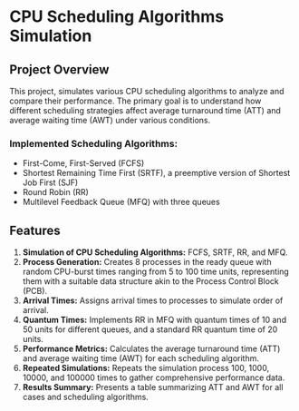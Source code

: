 # CPU Scheduling Algorithms Simulation

## Project Overview

This project, simulates various CPU scheduling algorithms to analyze and compare their performance. The primary goal is to understand how different scheduling strategies affect average turnaround time (ATT) and average waiting time (AWT) under various conditions.

### Implemented Scheduling Algorithms:
- First-Come, First-Served (FCFS)
- Shortest Remaining Time First (SRTF), a preemptive version of Shortest Job First (SJF)
- Round Robin (RR)
- Multilevel Feedback Queue (MFQ) with three queues

## Features

1. **Simulation of CPU Scheduling Algorithms:** FCFS, SRTF, RR, and MFQ.
2. **Process Generation:** Creates 8 processes in the ready queue with random CPU-burst times ranging from 5 to 100 time units, representing them with a suitable data structure akin to the Process Control Block (PCB).
3. **Arrival Times:** Assigns arrival times to processes to simulate order of arrival.
4. **Quantum Times:** Implements RR in MFQ with quantum times of 10 and 50 units for different queues, and a standard RR quantum time of 20 units.
5. **Performance Metrics:** Calculates the average turnaround time (ATT) and average waiting time (AWT) for each scheduling algorithm.
6. **Repeated Simulations:** Repeats the simulation process 100, 1000, 10000, and 100000 times to gather comprehensive performance data.
7. **Results Summary:** Presents a table summarizing ATT and AWT for all cases and scheduling algorithms.
